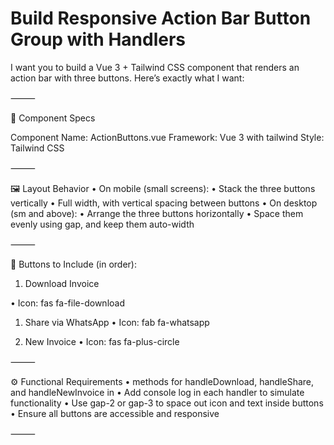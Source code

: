 # Build Responsive Action Bar Button Group with Handlers

I want you to build a Vue 3 + Tailwind CSS component that renders an action bar with three buttons. Here’s exactly what I want:

⸻

🔧 Component Specs

Component Name: ActionButtons.vue
Framework: Vue 3 with tailwind
Style: Tailwind CSS

⸻

🖼 Layout Behavior
 • On mobile (small screens):
 • Stack the three buttons vertically
 • Full width, with vertical spacing between buttons
 • On desktop (sm and above):
 • Arrange the three buttons horizontally
 • Space them evenly using gap, and keep them auto-width

⸻

🧱 Buttons to Include (in order):

 1. Download Invoice

 • Icon: fas fa-file-download

 1. Share via WhatsApp
 • Icon: fab fa-whatsapp

 1. New Invoice
 • Icon: fas fa-plus-circle

⸻

⚙️ Functional Requirements
 • methods for handleDownload, handleShare, and handleNewInvoice in
 • Add console log in each handler to simulate functionality
 • Use gap-2 or gap-3 to space out icon and text inside buttons
 • Ensure all buttons are accessible and responsive

⸻
